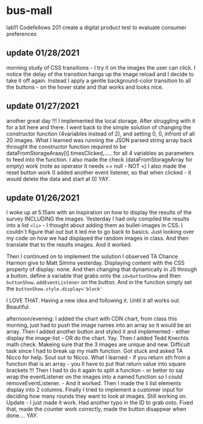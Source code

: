 # bus-mall
lab11 Codefellows 201 create a digital product test to evaluate consumer preferences

## update 01/28/2021
morning study of CSS transitions - I try it on the images the user can click. I notice the delay of the transition hangs up the image reload and I decide to take it off again. Instead I apply a gentle background-color transition to all the buttons - on the hover state and that works and looks nice.


## update 01/27/2021
another great day !!! I implemented the local storage. After struggling with it for a bit here and there. I went back to the simple solution of changing the constructor function (4variables instead of 2), and setting 0, 0, infront of all 20 images.
What I learned was running the JSON parsed string array back throught the constructor function required to be dataFromStorageAraay[i].timesClicked,..... for all 4 variables as parameters to feed into the function.
I also made the check (dataFromStorageArray for empty) work (note as operator it needs == null - NOT =)
I also made the reset button work (I added another event listener, so that when clicked - it would delete the data and start at 0) YAY.


## update 01/26/2021
I woke up at 5.15am with an inspiration on how to display the results of the survey INCLUDING the images. Yesterday I had only compiled the results into a list `<li>` - I thought about adding them as bullet-images in CSS. I couldn`t figure that out but it led me to go back to basics. Just looking over my code on how we had displayed the random images in class. And then translate that to the results images. And it worked.

Then I continued on to implement the solution I observed TA Chance Harmon give to Matt Simms yesterday. Displaying content with the CSS property of display: none. And then changing that dynamically in JS through a button. define a variable that grabs onto the `id=buttonShow` and then `buttonShow.addEventListener` on the button. And in the function simply set the `buttonShow.style.display='block'`

I LOVE THAT. Having a new idea and following it. Until it all works out. Beautiful.

afternoon/evening: I added the chart with CDN chart, from class this morning, just had to push the image names into an array so it would be an array.
Then I added another button and styled it and implemented - either display the image-list - OR do the chart. Yay.
Then I added Tedd Knechts math check. Makeing sure that the 3 images are unique and new. Difficult task since I had to break up my math function. Got stuck and asked TA Nicco for help. Sout out to Nicco. What I learned - if you return sth from a function that is an array - you ll have to put that return value into square brackets !!!
Then I had to do it again to split a function - or better to say wrap the eventListener on the images into a named function so I could removeEventListener. - And it worked.
Then I made the li list elements display into 2 columns.
Finally I tried to implement a customer input for deciding how many rounds they want to look at images. Still working on.
Update - I just made it work. Had another typo in the ID to grab onto. Fixed that, made the counter work correctly, made the button disappear when done.... YAY.
